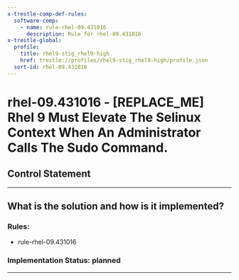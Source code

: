 ```yaml
---
x-trestle-comp-def-rules:
  software-comp:
    - name: rule-rhel-09.431016
      description: Rule for rhel-09.431016
x-trestle-global:
  profile:
    title: rhel9-stig_rhel9-high
    href: trestle://profiles/rhel9-stig_rhel9-high/profile.json
  sort-id: rhel-09.431016
---
```


# rhel-09.431016 - \[REPLACE_ME\] Rhel 9 Must Elevate The Selinux Context When An Administrator Calls The Sudo Command.

## Control Statement

______________________________________________________________________

## What is the solution and how is it implemented?

<!-- For implementation status enter one of: implemented, partial, planned, alternative, not-applicable -->

<!-- Note that the list of rules under ### Rules: is read-only and changes will not be captured after assembly to JSON -->

<!-- Add control implementation description here for control: rhel-09.431016 -->

### Rules:

  - rule-rhel-09.431016

### Implementation Status: planned

______________________________________________________________________

